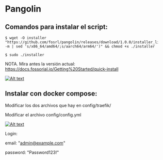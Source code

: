 # Pangolin

## Comandos para instalar el script:

```
$ wget -O installer "https://github.com/fosrl/pangolin/releases/download/1.0.0/installer_linux_$(uname -m | sed 's/x86_64/amd64/;s/aarch64/arm64/')" && chmod +x ./installer

$ sudo ./installer
```

NOTA. Mira antes la versión actual: https://docs.fossorial.io/Getting%20Started/quick-install


[![Alt text](https://img.youtube.com/vi/i9AmiJPjqUQ/0.jpg)](https://www.youtube.com/watch?v=i9AmiJPjqUQ)



## Instalar con docker compose:

Modificar los dos archivos que hay en config/traefik/

Modificar el archivo config/config.yml


[![Alt text](https://img.youtube.com/vi/oU18kYkpsDI/0.jpg)](https://www.youtube.com/watch?v=oU18kYkpsDI)

Login:

email: "admin@example.com" 
        
password: "Password123!"





